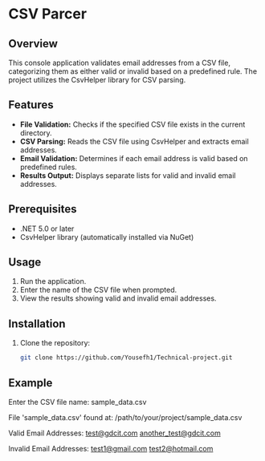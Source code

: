 # CSV Parcer

## Overview

This console application validates email addresses from a CSV file, categorizing them as either valid or invalid based on a predefined rule. The project utilizes the CsvHelper library for CSV parsing.

## Features

- **File Validation:** Checks if the specified CSV file exists in the current directory.
- **CSV Parsing:** Reads the CSV file using CsvHelper and extracts email addresses.
- **Email Validation:** Determines if each email address is valid based on predefined rules.
- **Results Output:** Displays separate lists for valid and invalid email addresses.

## Prerequisites

- .NET 5.0 or later
- CsvHelper library (automatically installed via NuGet)

## Usage

1. Run the application.
2. Enter the name of the CSV file when prompted.
3. View the results showing valid and invalid email addresses.

## Installation

1. Clone the repository:

   ```bash
   git clone https://github.com/Yousefh1/Technical-project.git

## Example
Enter the CSV file name:
sample_data.csv

File 'sample_data.csv' found at: /path/to/your/project/sample_data.csv

Valid Email Addresses:
test@gdcit.com
another_test@gdcit.com

Invalid Email Addresses:
test1@gmail.com
test2@hotmail.com
